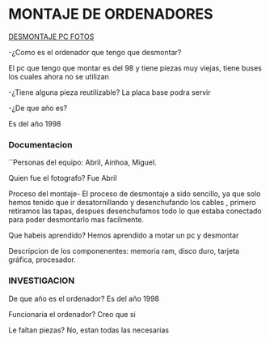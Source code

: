 # MONTAJE DE ORDENADORES

[DESMONTAJE PC FOTOS](https://drive.google.com/drive/folders/1AA5hYqN4SfAwjqkQx5kPbGK2YuL8jL2i)

-¿Como es el ordenador que tengo que desmontar?

El pc que tengo que montar es del 98 y tiene piezas muy viejas, tiene buses los cuales ahora no se utilizan

-¿Tiene alguna pieza reutilizable? La placa base podra servir

-¿De que año es?

Es del año 1998

### Documentacion 

``Personas del equipo:
Abril, Ainhoa, Miguel.


Quien fue el fotografo?
Fue Abril

 Proceso del montaje-
El proceso de desmontaje a sido sencillo, ya que solo hemos tenido que ir desatornillando y
desenchufando los cables , primero retiramos las tapas, despues desenchufamos todo
lo que estaba conectado para poder desmontarlo mas facilmente.


Que habeis aprendido?
Hemos aprendido a motar un pc y desmontar

Descripcion de los componenentes:
memoria ram, disco duro, tarjeta gráfica, procesador.

### INVESTIGACION 

De que año es el ordenador?
Es del año 1998

Funcionaria el ordenador? 
Creo que si

Le faltan piezas? 
No, estan todas las necesarias 
